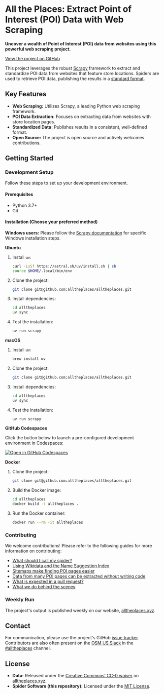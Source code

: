 # All the Places: Extract Point of Interest (POI) Data with Web Scraping

**Uncover a wealth of Point of Interest (POI) data from websites using this powerful web scraping project.**

[View the project on GitHub](https://github.com/alltheplaces/alltheplaces)

This project leverages the robust [Scrapy](https://scrapy.org/) framework to extract and standardize POI data from websites that feature store locations. Spiders are used to retrieve POI data, publishing the results in a [standard format](DATA_FORMAT.md).

## Key Features

*   **Web Scraping:** Utilizes Scrapy, a leading Python web scraping framework.
*   **POI Data Extraction:** Focuses on extracting data from websites with store location pages.
*   **Standardized Data:** Publishes results in a consistent, well-defined format.
*   **Open Source:** The project is open source and actively welcomes contributions.

## Getting Started

### Development Setup

Follow these steps to set up your development environment.

#### Prerequisites

*   Python 3.7+
*   Git

#### Installation (Choose your preferred method)

**Windows users:** Please follow the [Scrapy documentation](https://docs.scrapy.org/en/latest/intro/install.html#windows) for specific Windows installation steps.

**Ubuntu**

1.  Install `uv`:

    ```bash
    curl -LsSf https://astral.sh/uv/install.sh | sh
    source $HOME/.local/bin/env
    ```

2.  Clone the project:

    ```bash
    git clone git@github.com:alltheplaces/alltheplaces.git
    ```

3.  Install dependencies:

    ```bash
    cd alltheplaces
    uv sync
    ```

4.  Test the installation:

    ```bash
    uv run scrapy
    ```

**macOS**

1.  Install `uv`:

    ```bash
    brew install uv
    ```

2.  Clone the project:

    ```bash
    git clone git@github.com:alltheplaces/alltheplaces.git
    ```

3.  Install dependencies:

    ```bash
    cd alltheplaces
    uv sync
    ```

4.  Test the installation:

    ```bash
    uv run scrapy
    ```

**GitHub Codespaces**

Click the button below to launch a pre-configured development environment in Codespaces:

[![Open in GitHub Codespaces](https://github.com/codespaces/badge.svg)](https://codespaces.new/alltheplaces/alltheplaces)

**Docker**

1.  Clone the project:

    ```bash
    git clone git@github.com:alltheplaces/alltheplaces.git
    ```

2.  Build the Docker image:

    ```bash
    cd alltheplaces
    docker build -t alltheplaces .
    ```

3.  Run the Docker container:

    ```bash
    docker run --rm -it alltheplaces
    ```

### Contributing

We welcome contributions!  Please refer to the following guides for more information on contributing:

*   [What should I call my spider?](docs/SPIDER_NAMING.md)
*   [Using Wikidata and the Name Suggestion Index](docs/WIKIDATA.md)
*   [Sitemaps make finding POI pages easier](docs/SITEMAP.md)
*   [Data from many POI pages can be extracted without writing code](docs/STRUCTURED_DATA.md)
*   [What is expected in a pull request?](docs/PULL_REQUEST.md)
*   [What we do behind the scenes](docs/PIPELINES.md)

### Weekly Run

The project's output is published weekly on our website, [alltheplaces.xyz](https://www.alltheplaces.xyz/).

## Contact

For communication, please use the project's GitHub [issue tracker](https://github.com/alltheplaces/alltheplaces/issues). Contributors are also often present on the [OSM US Slack](https://slack.openstreetmap.us/) in the [#alltheplaces](https://osmus.slack.com/archives/C07EY4Y3M6F) channel.

## License

*   **Data:** Released under the [Creative Commons’ CC-0 waiver](https://creativecommons.org/publicdomain/zero/1.0/) on [alltheplaces.xyz](https://www.alltheplaces.xyz/).
*   **Spider Software (this repository):** Licensed under the [MIT License](https://github.com/alltheplaces/alltheplaces/blob/master/LICENSE).
